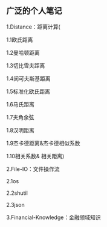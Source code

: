 ## 广泛的个人笔记

1.Distance：距离计算(

1.1欧氏距离

1.2曼哈顿距离

1.3切比雪夫距离

1.4闵可夫斯基距离

1.5标准化欧氏距离

1.6马氏距离

1.7夹角余弦

1.8汉明距离

1.9杰卡德距离&杰卡德相似系数

1.10相关系数& 相关距离)

2.File-IO：文件操作流

2.1os

2.2shutil

2.3json

3.Financial-Knowledge：金融领域知识
